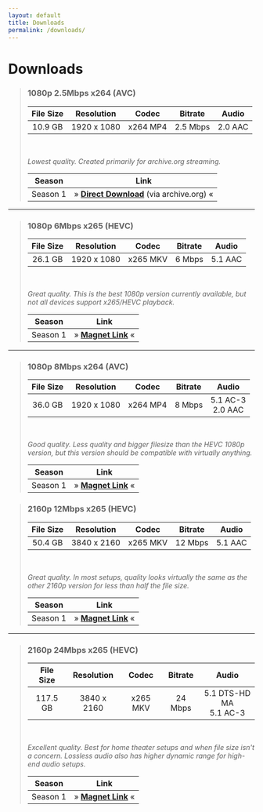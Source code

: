 ```yaml
---
layout: default
title: Downloads
permalink: /downloads/
---
```


# Downloads

> ### 1080p 2.5Mbps x264 (AVC)
>
> | **File Size** | **Resolution** | **Codec** | **Bitrate** | **Audio** |
> | :---: | :---: | :---: | :---: | :---: |
> | 10.9 GB | 1920 x 1080 | x264 MP4 | 2.5 Mbps | 2.0 AAC |
> 
> <br />
> 
> _Lowest quality. Created primarily for archive.org streaming._
>
> | Season | Link |
> | :---: | :---: |
> | Season 1 | » [**Direct Download**](https://archive.org/compress/m-u_s01/formats=SUBRIP,MPEG4,ARCHIVE%20BITTORRENT,METADATA) (via archive.org) « |

* * *

> ### 1080p 6Mbps x265 (HEVC)
>
> | **File Size** | **Resolution** | **Codec** | **Bitrate** | **Audio** |
> | :---: | :---: | :---: | :---: | :---: |
> | 26.1 GB | 1920 x 1080 | x265 MKV | 6 Mbps | 5.1 AAC |
> 
> <br />
> 
> _Great quality. This is the best 1080p version currently available, but not all devices support x265/HEVC playback._
>
> | Season | Link |
> | :---: | :---: |
> | Season 1 | » <a href="magnet:?xt=urn:btih:b404bf98c682700c70cd0a5770d80affe986adbd&dn=Marvel%20Unite%20(2023)%20Season%201%20S01%20(1080p%206Mbps%20x265%20HEVC%20AAC%205.1%20ducko)&tr=udp%3a%2f%2fbt2.archive.org%3a6969%2fannounce&tr=udp%3a%2f%2fbt1.archive.org%3a6969%2fannounce&tr=udp%3a%2f%2ftracker.opentrackr.org%3a1337%2fannounce"><b>Magnet Link</b></a> « |

* * *

> ### 1080p 8Mbps x264 (AVC)
>
> | **File Size** | **Resolution** | **Codec** | **Bitrate** | **Audio** |
> | :---: | :---: | :---: | :---: | :---: |
> | 36.0 GB | 1920 x 1080 | x264 MP4 | 8 Mbps | 5.1 AC-3 <br /> 2.0 AAC |
>
> <br />
>
> _Good quality. Less quality and bigger filesize than the HEVC 1080p version, but this version should be compatible with virtually anything._
>
> | Season | Link |
> | :---: | :---: |
> | Season 1 | » <a href="magnet:?xt=urn:btih:4e4b32d2c045290e8c2041a1c0823bdb078033cb&dn=Marvel%20Unite%20(2023)%20Season%201%20S01%20(1080p%208Mbps%20x264%20AC3%205.1%20ducko)&tr=udp%3a%2f%2ftracker.opentrackr.org%3a1337%2fannounce&tr=udp%3a%2f%2fbt1.archive.org%3a6969%2fannounce&tr=udp%3a%2f%2fbt2.archive.org%3a6969%2fannounce"><b>Magnet Link</b></a> « |

> ### 2160p 12Mbps x265 (HEVC)
> 
> | **File Size** | **Resolution** | **Codec** | **Bitrate** | **Audio** |
> | :---: | :---: | :---: | :---: | :---: |
> | 50.4 GB | 3840 x 2160 | x265 MKV | 12 Mbps | 5.1 AAC |
>
> <br />
>
> _Great quality. In most setups, quality looks virtually the same as the other 2160p version for less than half the file size._
>
> | Season | Link |
> | :---: | :---: |
> | Season 1 | » <a href="magnet:?xt=urn:btih:18d3a9a4b66ccc0492bd5f22cf18c830f301ec48&dn=Marvel%20Unite%20(2023)%20Season%201%20S01%20(2160p%2012Mbps%20x265%20HEVC%20HDR%20AAC%205.1%20ducko)&tr=udp%3a%2f%2fbt1.archive.org%3a6969%2fannounce&tr=udp%3a%2f%2fbt2.archive.org%3a6969%2fannounce&tr=udp%3a%2f%2ftracker.opentrackr.org%3a1337%2fannounce"><b>Magnet Link</b></a> « |

* * *

> ### 2160p 24Mbps x265 (HEVC)
> 
> | **File Size** | **Resolution** | **Codec** | **Bitrate** | **Audio** |
> | :---: | :---: | :---: | :---: | :---: |
> | 117.5 GB | 3840 x 2160 | x265 MKV | 24 Mbps | 5.1 DTS-HD MA <br /> 5.1 AC-3 |
>
> <br />
>
> _Excellent quality. Best for home theater setups and when file size isn't a concern. Lossless audio also has higher dynamic range for high-end audio setups._
>
> | Season | Link |
> | :---: | :---: |
> | Season 1 | » <a href="magnet:?xt=urn:btih:dbe269f2c9d0d782ccd6a25316dc0d1dc2be7f3a&dn=Marvel%20Unite%20(2023)%20Season%201%20S01%20(2160p%2024Mbps%20x265%20HEVC%20HDR%20DTS-HD%20MA%205.1%20ducko)&tr=udp%3a%2f%2ftracker.opentrackr.org%3a1337%2fannounce&tr=udp%3a%2f%2fbt2.archive.org%3a6969%2fannounce&tr=udp%3a%2f%2fbt1.archive.org%3a6969%2fannounce"><b>Magnet Link</b></a> « |
